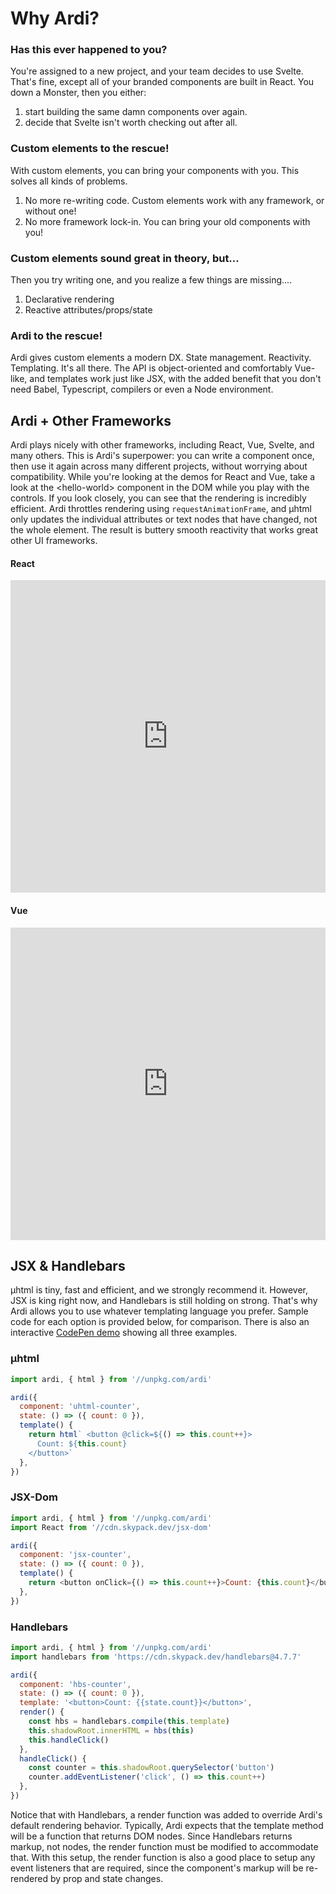 # Why Ardi?

<h3>Has this ever happened to you?</h3>

You're assigned to a new project, and your team decides to use Svelte. That's fine, except all of your branded components are built in React. You down a Monster, then you either:

1. start building the same damn components over again.
2. decide that Svelte isn't worth checking out after all.

<h3>Custom elements to the rescue!</h3>

With custom elements, you can bring your components with you. This solves all kinds of problems.

1. No more re-writing code. Custom elements work with any framework, or without one!
2. No more framework lock-in. You can bring your old components with you!

<h3>Custom elements sound great in theory, but...</h3>

Then you try writing one, and you realize a few things are missing....

1. Declarative rendering
2. Reactive attributes/props/state

<h3>Ardi to the rescue!</h3>

Ardi gives custom elements a modern DX. State management. Reactivity. Templating. It's all there. The API is object-oriented and comfortably Vue-like, and templates work just like JSX, with the added benefit that you don't need Babel, Typescript, compilers or even a Node environment.

## Ardi + Other Frameworks

Ardi plays nicely with other frameworks, including React, Vue, Svelte, and many others. This is Ardi's superpower: you can write a component once, then use it again across many different projects, without worrying about compatibility. While you're looking at the demos for React and Vue, take a look at the &lt;hello-world&gt; component in the DOM while you play with the controls. If you look closely, you can see that the rendering is incredibly efficient. Ardi throttles rendering using `requestAnimationFrame`, and μhtml only updates the individual attributes or text nodes that have changed, not the whole element. The result is buttery smooth reactivity that works great other UI frameworks.

<!-- tabs:start -->

#### **React**

<iframe height="500" style="width: 100%;" scrolling="no" title="Ardi ❤️ React" src="https://codepen.io/jameslovallo/embed/XWqNNNo?default-tab=result&editable=true&theme-id=dark" frameborder="no" loading="lazy" allowtransparency="true" allowfullscreen="true">
  See the Pen <a href="https://codepen.io/jameslovallo/pen/XWqNNNo">
  Ardi ❤️ React</a> by James Lovallo (<a href="https://codepen.io/jameslovallo">@jameslovallo</a>)
  on <a href="https://codepen.io">CodePen</a>.
</iframe>

#### **Vue**

<iframe height="500" style="width: 100%;" scrolling="no" title="Ardi ❤️ Vue" src="https://codepen.io/jameslovallo/embed/KKRgrrd?default-tab=result&editable=true&theme-id=dark" frameborder="no" loading="lazy" allowtransparency="true" allowfullscreen="true">
  See the Pen <a href="https://codepen.io/jameslovallo/pen/KKRgrrd">
  Ardi ❤️ Vue</a> by James Lovallo (<a href="https://codepen.io/jameslovallo">@jameslovallo</a>)
  on <a href="https://codepen.io">CodePen</a>.
</iframe>

<!-- tabs:end -->

## JSX & Handlebars

μhtml is tiny, fast and efficient, and we strongly recommend it. However, JSX is king right now, and Handlebars is still holding on strong. That's why Ardi allows you to use whatever templating language you prefer. Sample code for each option is provided below, for comparison. There is also an interactive [CodePen demo](https://codepen.io/jameslovallo/pen/WNKpqMj?editors=0010) showing all three examples.

<!-- tabs:start -->

### **μhtml**

```js
import ardi, { html } from '//unpkg.com/ardi'

ardi({
  component: 'uhtml-counter',
  state: () => ({ count: 0 }),
  template() {
    return html` <button @click=${() => this.count++}>
      Count: ${this.count}
    </button>`
  },
})
```

### **JSX-Dom**

```js
import ardi, { html } from '//unpkg.com/ardi'
import React from '//cdn.skypack.dev/jsx-dom'

ardi({
  component: 'jsx-counter',
  state: () => ({ count: 0 }),
  template() {
    return <button onClick={() => this.count++}>Count: {this.count}</button>
  },
})
```

### **Handlebars**

```js
import ardi, { html } from '//unpkg.com/ardi'
import handlebars from 'https://cdn.skypack.dev/handlebars@4.7.7'

ardi({
  component: 'hbs-counter',
  state: () => ({ count: 0 }),
  template: '<button>Count: {{state.count}}</button>',
  render() {
    const hbs = handlebars.compile(this.template)
    this.shadowRoot.innerHTML = hbs(this)
    this.handleClick()
  },
  handleClick() {
    const counter = this.shadowRoot.querySelector('button')
    counter.addEventListener('click', () => this.count++)
  },
})
```

<!-- tabs:end -->

Notice that with Handlebars, a render function was added to override Ardi's default rendering behavior. Typically, Ardi expects that the template method will be a function that returns DOM nodes. Since Handlebars returns markup, not nodes, the render function must be modified to accommodate that. With this setup, the render function is also a good place to setup any event listeners that are required, since the component's markup will be re-rendered by prop and state changes.
